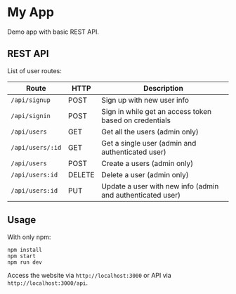 # My App
Demo app with basic REST API.

## REST API

List of user routes:

Route | HTTP | Description
----- | ---- | -----------
`/api/signup` | POST | Sign up with new user info
`/api/signin` | POST | Sign in while get an access token based on credentials
`/api/users` | GET | Get all the users (admin only)
`/api/users/:id` | GET | Get a single user (admin and authenticated user)
`/api/users` | POST | Create a users (admin only)
`/api/users:id` | DELETE | Delete a user (admin only)
`/api/users:id` | PUT | Update a user with new info (admin and authenticated user)

## Usage
With only npm:

```
npm install
npm start
npm run dev
```

Access the website via `http://localhost:3000` or API via `http://localhost:3000/api`.
